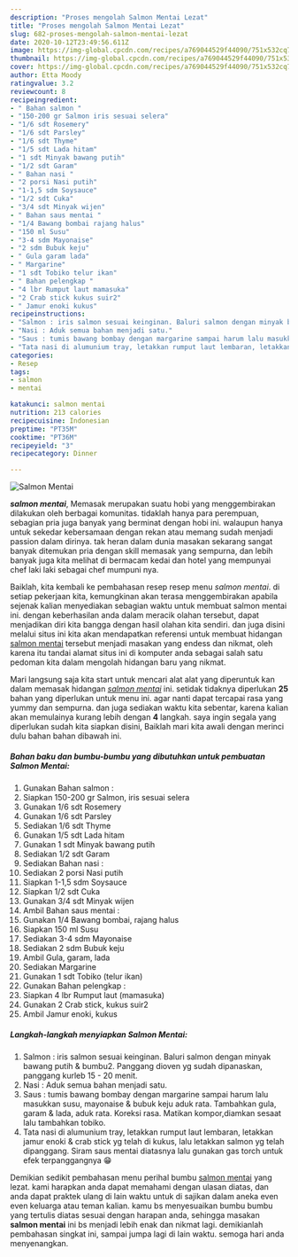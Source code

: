 ```yaml
---
description: "Proses mengolah Salmon Mentai Lezat"
title: "Proses mengolah Salmon Mentai Lezat"
slug: 682-proses-mengolah-salmon-mentai-lezat
date: 2020-10-12T23:49:56.611Z
image: https://img-global.cpcdn.com/recipes/a769044529f44090/751x532cq70/salmon-mentai-foto-resep-utama.jpg
thumbnail: https://img-global.cpcdn.com/recipes/a769044529f44090/751x532cq70/salmon-mentai-foto-resep-utama.jpg
cover: https://img-global.cpcdn.com/recipes/a769044529f44090/751x532cq70/salmon-mentai-foto-resep-utama.jpg
author: Etta Moody
ratingvalue: 3.2
reviewcount: 8
recipeingredient:
- " Bahan salmon "
- "150-200 gr Salmon iris sesuai selera"
- "1/6 sdt Rosemery"
- "1/6 sdt Parsley"
- "1/6 sdt Thyme"
- "1/5 sdt Lada hitam"
- "1 sdt Minyak bawang putih"
- "1/2 sdt Garam"
- " Bahan nasi "
- "2 porsi Nasi putih"
- "1-1,5 sdm Soysauce"
- "1/2 sdt Cuka"
- "3/4 sdt Minyak wijen"
- " Bahan saus mentai "
- "1/4 Bawang bombai rajang halus"
- "150 ml Susu"
- "3-4 sdm Mayonaise"
- "2 sdm Bubuk keju"
- " Gula garam lada"
- " Margarine"
- "1 sdt Tobiko telur ikan"
- " Bahan pelengkap "
- "4 lbr Rumput laut mamasuka"
- "2 Crab stick kukus suir2"
- " Jamur enoki kukus"
recipeinstructions:
- "Salmon : iris salmon sesuai keinginan. Baluri salmon dengan minyak bawang putih &amp; bumbu2. Panggang dioven yg sudah dipanaskan, panggang kurleb 15 - 20 menit."
- "Nasi : Aduk semua bahan menjadi satu."
- "Saus : tumis bawang bombay dengan margarine sampai harum lalu masukkan susu, mayonaise &amp; bubuk keju aduk rata. Tambahkan gula, garam &amp; lada, aduk rata. Koreksi rasa. Matikan kompor,diamkan sesaat lalu tambahkan tobiko."
- "Tata nasi di alumunium tray, letakkan rumput laut lembaran, letakkan jamur enoki &amp; crab stick yg telah di kukus, lalu letakkan salmon yg telah dipanggang. Siram saus mentai diatasnya lalu gunakan gas torch untuk efek terpanggangnya 😁"
categories:
- Resep
tags:
- salmon
- mentai

katakunci: salmon mentai 
nutrition: 213 calories
recipecuisine: Indonesian
preptime: "PT35M"
cooktime: "PT36M"
recipeyield: "3"
recipecategory: Dinner

---
```



![Salmon Mentai](https://img-global.cpcdn.com/recipes/a769044529f44090/751x532cq70/salmon-mentai-foto-resep-utama.jpg)

<b><i>salmon mentai</i></b>, Memasak merupakan suatu hobi yang menggembirakan dilakukan oleh berbagai komunitas. tidaklah hanya para perempuan, sebagian pria juga banyak yang berminat dengan hobi ini. walaupun hanya untuk sekedar kebersamaan dengan rekan atau memang sudah menjadi passion dalam dirinya. tak heran dalam dunia masakan sekarang sangat banyak ditemukan pria dengan skill memasak yang sempurna, dan lebih banyak juga kita melihat di bermacam kedai dan hotel yang mempunyai chef laki laki sebagai chef mumpuni nya.

Baiklah, kita kembali ke pembahasan resep resep menu <i>salmon mentai</i>. di setiap pekerjaan kita, kemungkinan akan terasa menggembirakan apabila sejenak kalian menyediakan sebagian waktu untuk membuat salmon mentai ini. dengan keberhasilan anda dalam meracik olahan tersebut, dapat menjadikan diri kita bangga dengan hasil olahan kita sendiri. dan juga disini melalui situs ini kita akan mendapatkan referensi untuk membuat hidangan <u>salmon mentai</u> tersebut menjadi masakan yang endess dan nikmat, oleh karena itu tandai alamat situs ini di komputer anda sebagai salah satu pedoman kita dalam mengolah hidangan baru yang nikmat.




Mari langsung saja kita start untuk mencari alat alat yang diperuntuk kan dalam memasak hidangan <u><i>salmon mentai</i></u> ini. setidak tidaknya diperlukan <b>25</b> bahan yang diperlukan untuk menu ini. agar nanti dapat tercapai rasa yang yummy dan sempurna. dan juga sediakan waktu kita sebentar, karena kalian akan memulainya kurang lebih dengan <b>4</b> langkah. saya ingin segala yang diperlukan sudah kita siapkan disini, Baiklah mari kita awali dengan merinci dulu bahan bahan dibawah ini.

<!--inarticleads1-->

##### Bahan baku dan bumbu-bumbu yang dibutuhkan untuk pembuatan Salmon Mentai:

1. Gunakan  Bahan salmon :
1. Siapkan 150-200 gr Salmon, iris sesuai selera
1. Gunakan 1/6 sdt Rosemery
1. Gunakan 1/6 sdt Parsley
1. Sediakan 1/6 sdt Thyme
1. Gunakan 1/5 sdt Lada hitam
1. Gunakan 1 sdt Minyak bawang putih
1. Sediakan 1/2 sdt Garam
1. Sediakan  Bahan nasi :
1. Sediakan 2 porsi Nasi putih
1. Siapkan 1-1,5 sdm Soysauce
1. Siapkan 1/2 sdt Cuka
1. Gunakan 3/4 sdt Minyak wijen
1. Ambil  Bahan saus mentai :
1. Gunakan 1/4 Bawang bombai, rajang halus
1. Siapkan 150 ml Susu
1. Sediakan 3-4 sdm Mayonaise
1. Sediakan 2 sdm Bubuk keju
1. Ambil  Gula, garam, lada
1. Sediakan  Margarine
1. Gunakan 1 sdt Tobiko (telur ikan)
1. Gunakan  Bahan pelengkap :
1. Siapkan 4 lbr Rumput laut (mamasuka)
1. Gunakan 2 Crab stick, kukus suir2
1. Ambil  Jamur enoki, kukus




<!--inarticleads2-->

##### Langkah-langkah menyiapkan Salmon Mentai:

1. Salmon : iris salmon sesuai keinginan. Baluri salmon dengan minyak bawang putih &amp; bumbu2. Panggang dioven yg sudah dipanaskan, panggang kurleb 15 - 20 menit.
1. Nasi : Aduk semua bahan menjadi satu.
1. Saus : tumis bawang bombay dengan margarine sampai harum lalu masukkan susu, mayonaise &amp; bubuk keju aduk rata. Tambahkan gula, garam &amp; lada, aduk rata. Koreksi rasa. Matikan kompor,diamkan sesaat lalu tambahkan tobiko.
1. Tata nasi di alumunium tray, letakkan rumput laut lembaran, letakkan jamur enoki &amp; crab stick yg telah di kukus, lalu letakkan salmon yg telah dipanggang. Siram saus mentai diatasnya lalu gunakan gas torch untuk efek terpanggangnya 😁




Demikian sedikit pembahasan menu perihal bumbu <u>salmon mentai</u> yang lezat. kami harapkan anda dapat memahami dengan ulasan diatas, dan anda dapat praktek ulang di lain waktu untuk di sajikan dalam aneka even even keluarga atau teman kalian. kamu bs menyesuaikan bumbu bumbu yang tertulis diatas sesuai dengan harapan anda, sehingga masakan <b>salmon mentai</b> ini bs menjadi lebih enak dan nikmat lagi. demikianlah pembahasan singkat ini, sampai jumpa lagi di lain waktu. semoga hari anda menyenangkan.
